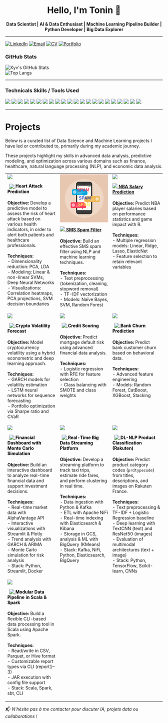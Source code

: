 <div align="center">
  <h1>Hello, I'm Tonin 👋</h1>
  <p><strong>
  Data Scientist | AI & Data Enthusiast | Machine Learning Pipeline Builder | Python Developer | Big Data Explorer
  </strong></p>
</div>

---
[![LinkedIn](https://img.shields.io/badge/LinkedIn-Profile-blue?logo=linkedin&style=for-the-badge)](https://linkedin.com/in/tonin-rivory-1207b5172/)          [![Email](https://img.shields.io/badge/Email-Send-orange?style=for-the-badge)](mailto:toninrvr@hotmail.com)        [![CV](https://img.shields.io/badge/CV-Download-green?style=for-the-badge)](https://drive.google.com/file/d/1Qr2ki8IRQmLTx6bf5Ny_5d_8E3XO8TlQ/view?usp=sharing)        [![Portfolio](https://img.shields.io/badge/Portfolio-View-purple?style=for-the-badge)](https://toninrvr.nicepage.io/#sec-f0ff)



### GitHub Stats

<div align="left">

![Xyv's GitHub Stats](https://github-readme-stats.vercel.app/api?username=ton1rvr&show_icons=true&theme=default&hide=prs)
<br>
![Top Langs](https://github-readme-stats.vercel.app/api/top-langs/?username=ton1rvr&layout=compact&hide=html)

</div>

---

### Technicals Skills / Tools Used 
<!-- Data Science & Analytics -->
<p align="left">
  <img src="https://img.shields.io/badge/Python-3776AB?style=for-the-badge&logo=python&logoColor=white"/>
  <img src="https://img.shields.io/badge/R-276DC3?style=for-the-badge&logo=r&logoColor=white"/>
  <img src="https://img.shields.io/badge/SQL-003B57?style=for-the-badge&logo=sqlite&logoColor=white"/>
  <img src="https://img.shields.io/badge/SAS-0072C6?style=for-the-badge&logo=sas&logoColor=white"/>
  <img src="https://img.shields.io/badge/Tableau-E97627?style=for-the-badge&logo=tableau&logoColor=white"/>
  <img src="https://img.shields.io/badge/Apache%20Spark-E25A1C?style=for-the-badge&logo=apachespark&logoColor=white"/>
  <img src="https://img.shields.io/badge/Apache%20Kafka-231F20?style=for-the-badge&logo=apachekafka&logoColor=white"/>
  <img src="https://img.shields.io/badge/ElasticSearch-005571?style=for-the-badge&logo=elasticsearch&logoColor=white"/>
  <img src="https://img.shields.io/badge/Scala-DC322F?style=for-the-badge&logo=scala&logoColor=white"/>
  <img src="https://img.shields.io/badge/Linux-FCC624?style=for-the-badge&logo=linux&logoColor=black"/>
  <img src="https://img.shields.io/badge/FastAPI-009688?style=for-the-badge&logo=fastapi&logoColor=white"/>
  <img src="https://img.shields.io/badge/Streamlit-FF4B4B?style=for-the-badge&logo=streamlit&logoColor=white"/>
  <img src="https://img.shields.io/badge/Docker-2496ED?style=for-the-badge&logo=docker&logoColor=white"/>
  <img src="https://img.shields.io/badge/Git-F05032?style=for-the-badge&logo=git&logoColor=white"/>
  <img src="https://img.shields.io/badge/VSCode-007ACC?style=for-the-badge&logo=visualstudiocode&logoColor=white"/>
  <img src="https://img.shields.io/badge/GCS-4285F4?style=for-the-badge&logo=googlecloud&logoColor=white"/>
  <img src="https://img.shields.io/badge/Google%20Colab-F9AB00?style=for-the-badge&logo=googlecolab&logoColor=white"/>
  <img src="https://img.shields.io/badge/Kibana-E8478B?style=for-the-badge&logo=kibana&logoColor=white"/>
  <img src="https://img.shields.io/badge/Scikit--Learn-F7931E?style=for-the-badge&logo=scikit-learn&logoColor=white"/>
  <img src="https://img.shields.io/badge/TensorFlow-FF6F00?style=for-the-badge&logo=tensorflow&logoColor=white"/>
  <img src="https://img.shields.io/badge/PyTorch-EE4C2C?style=for-the-badge&logo=pytorch&logoColor=white"/>
  <img src="https://img.shields.io/badge/Keras-D00000?style=for-the-badge&logo=keras&logoColor=white"/>

</p>

---

# Projects

Below is a curated list of Data Science and Machine Learning projects I have led or contributed to, primarily during my academic journey.

These projects highlight my skills in advanced data analysis, predictive modeling, and optimization across various domains such as finance, healthcare, natural language processing (NLP), and economic data analysis.

<table width="100%" cellspacing="0" cellpadding="0" style="border-collapse: collapse; border: none;">
  <tr>
<td width="33%" valign="top" style="vertical-align:top; border: none;">
        <img src="https://github.com/ton1rvr/portfolio/blob/main/assets/img/heart.png" width="100%" /><br>
        <h4 style="margin-top: 10px;">
          <a href="https://github.com/ton1rvr/portfolio/tree/main/Project%201%20-%20Heart%20Attack%20Prediction%20(ML%20w%3A%20python)">
            <img src="https://img.shields.io/badge/-black?logo=github&logoColor=white" height="15" style="margin-left: 6px; vertical-align: middle;"/>
          </a>
          <a href="https://github.com/ton1rvr/portfolio/tree/main/Project%201%20-%20Heart%20Attack%20Prediction%20(ML%20w%3A%20python)" style="text-decoration: none; color: black;">
            Heart Attack Prediction
          </a>
        </h4>
        <p align="left">
          <strong>Objective:</strong> Develop a predictive model to assess the risk of heart attack based on various health indicators, in order to alert both patients and healthcare professionals.<br><br>
          <strong>Techniques:</strong><br>
          - Dimensionality reduction: PCA, LDA<br>
          - Modeling: Linear & non-linear SVMs, Deep Neural Networks<br>
          - Visualizations: Correlation heatmaps, PCA projections, SVM decision boundaries
        </p>
</td>
<td width="33%" valign="top" style="vertical-align:top; border: none;">
          <img src="https://github.com/ton1rvr/portfolio/blob/main/assets/img/spam.png" width="100%"/><br>
          <h4 style="margin-top: 10px;">
            <a href="https://github.com/ton1rvr/portfolio/tree/main/Project%202%20-%20SMS%20Spam%20Filter%20(NLP%20w%3A%20python)">
              <img src="https://img.shields.io/badge/-black?logo=github&logoColor=white" height="15"/>
            </a>
            <a href="https://github.com/ton1rvr/portfolio/tree/main/Project%202%20-%20SMS%20Spam%20Filter%20(NLP%20w%3A%20python)">
              SMS Spam Filter
            </a>
          </h4>
        <p align="left">
          <strong>Objective:</strong> Build an effective SMS spam filter using NLP and machine learning techniques.<br><br>
          <strong>Techniques:</strong><br>
          - Text preprocessing (tokenization, cleaning, stopword removal)<br>
          - TF-IDF vectorization<br>
          - Models: Naïve Bayes, SVM, Random Forest<br>
        </p>
  </td>
  <td width="33%" valign="top" style="vertical-align:top; border: none;">
      <img src="https://github.com/ton1rvr/portfolio/blob/main/assets/img/nba.png" width="100%"/><br>
      <h4 style="margin-top: 10px;">
         <a href="https://github.com/ton1rvr/portfolio/tree/main/Project%203%20-%20NBA%20Salary%20Prediction%20(Multiple%20Reg%20w%3A%20R)">
          <img src="https://img.shields.io/badge/-black?logo=github&logoColor=white" height="15"/>
         </a>
        <a href="https://github.com/ton1rvr/portfolio/tree/main/Project%203%20-%20NBA%20Salary%20Prediction%20(Multiple%20Reg%20w%3A%20R)">
           NBA Salary Prediction
        </a>
      </h4>
      <p align="left">
        <strong>Objective:</strong> Predict NBA player salaries based on performance statistics and game impact with R.<br><br>
        <strong>Techniques:</strong><br>
        - Multiple regression models: Linear, Ridge, Lasso, ElasticNet<br>
        - Feature selection to retain relevant variables<br>
      </p>
    </td>
    </tr>
  <tr>
    <td width="33%" valign="top" style="vertical-align:top; border: none;">
  <img src="https://github.com/ton1rvr/portfolio/blob/main/assets/img/crypto.png" width="100%" /><br>
  <h4 style="margin-top: 10px; text-align: left;">
    <a href="https://github.com/ton1rvr/Projet-Finance-Quantitative">
      <img src="https://img.shields.io/badge/-black?logo=github&logoColor=white" height="15" style="margin-left: 6px; position: relative; top: 2px;"/>
    </a>
    <a href="https://github.com/ton1rvr/Projet-Finance-Quantitative" style="text-decoration: none; color: black;">
      Crypto Volatility Forecast
    </a>
  </h4>
  <p align="left">
    <strong>Objective:</strong> Model cryptocurrency volatility using a hybrid econometric and deep learning approach.<br><br>
    <strong>Techniques:</strong><br>
    - GARCH models for volatility estimation<br>
    - LSTM neural networks for sequence forecasting<br>
    - Portfolio optimization via Sharpe ratio and CVaR<br>
  </p>
</td>
<td width="33%" valign="top" style="vertical-align:top; border: none;">
  <img src="https://github.com/ton1rvr/portfolio/blob/main/assets/img/scoring.png" width="100%" /><br>
  <h4 style="margin-top: 10px; text-align: left;">
    <a href="https://github.com/ton1rvr/portfolio/tree/main/Project%205%20-%20Credit%20Scoring%20(ML%20w%3A%20python)">
      <img src="https://img.shields.io/badge/-black?logo=github&logoColor=white" height="15" style="margin-left: 6px; position: relative; top: 2px;"/>
    </a>
    <a href="https://github.com/ton1rvr/portfolio/tree/main/Project%205%20-%20Credit%20Scoring%20(ML%20w%3A%20python)" style="text-decoration: none; color: black;">
      Credit Scoring
    </a>
  </h4>
  <p align="left">
    <strong>Objective:</strong> Predict mortgage default risk using advanced financial data analysis.<br><br>
    <strong>Techniques:</strong><br>
    - Logistic regression with RFE for feature selection<br>
    - Class balancing with SMOTE and class weights<br>
  </p>
</td>

<td width="33%" valign="top" style="vertical-align:top; border: none;">
  <img src="https://github.com/ton1rvr/portfolio/blob/main/assets/img/bank.png" width="100%" /><br>
  <h4 style="margin-top: 10px; text-align: left;">
    <a href="https://github.com/ton1rvr/portfolio/tree/main/Project%206%20-%20Bank%20Churn%20Prediction%20Challenge%20(ML%20w%3A%20python)">
      <img src="https://img.shields.io/badge/-black?logo=github&logoColor=white" height="15" style="margin-left: 6px; position: relative; top: 2px;"/>
    </a>
    <a href="https://github.com/ton1rvr/portfolio/tree/main/Project%206%20-%20Bank%20Churn%20Prediction%20Challenge%20(ML%20w%3A%20python)" style="text-decoration: none; color: black;">
      Bank Churn Prediction
    </a>
  </h4>
  <p align="left">
    <strong>Objective:</strong> Predict bank customer churn based on behavioral data.<br><br>
    <strong>Techniques:</strong><br>
    - Advanced feature engineering<br>
    - Models: Random Forest, CatBoost, XGBoost, Stacking<br>
  </p>
</td>
<tr>
<td width="33%" valign="top" style="vertical-align:top; border: none;">
  <img src="https://github.com/ton1rvr/portfolio/blob/main/assets/img/MCS.png" width="100%" /><br>
  <h4 style="margin-top: 10px; text-align: left;">
    <a href="https://github.com/ton1rvr/Linux-Project">
      <img src="https://img.shields.io/badge/-black?logo=github&logoColor=white" height="15" style="margin-left: 6px; position: relative; top: 2px;"/>
    </a>
    <a href="https://github.com/ton1rvr/Linux-Project" style="text-decoration: none; color: black;">
      Financial Dashboard with Monte Carlo Simulation
    </a>
  </h4>
  <p align="left">
    <strong>Objective:</strong> Build an interactive dashboard to analyze real-time financial data and support investment decisions.<br><br>
    <strong>Techniques:</strong><br>
    - Real-time market data with AlphaVantage API<br>
    - Interactive visualizations with Streamlit & Plotly<br>
    - Trend analysis with GARCH & ARIMA<br>
    - Monte Carlo simulation for risk analysis<br>
    - Stack: Python, Streamlit, Docker<br>
  </p>
</td>

<td width="33%" valign="top" style="vertical-align:top; border: none;">
  <img src="https://github.com/ton1rvr/portfolio/blob/main/assets/img/kefta.png" width="100%" /><br>
  <h4 style="margin-top: 10px; text-align: left;">
    <a href="https://github.com/ton1rvr/Real-Time-Data-Streaming-with-Apache-Kafka-on-GCP">
      <img src="https://img.shields.io/badge/-black?logo=github&logoColor=white" height="15" style="margin-left: 6px; position: relative; top: 2px;"/>
    </a>
    <a href="https://github.com/ton1rvr/Real-Time-Data-Streaming-with-Apache-Kafka-on-GCP" style="text-decoration: none; color: black;">
      Real-Time Big Data Streaming Platform
    </a> 
  </h4>
  <p align="left">
    <strong>Objective:</strong> Develop a streaming platform to track taxi trips, estimate ride fares, and perform clustering in real time.<br><br>
    <strong>Techniques:</strong><br>
    - Data ingestion with Python & Kafka<br>
    - ETL with Apache NiFi<br>
    - Real-time indexing with Elasticsearch & Kibana<br>
    - Storage in GCS, analysis & ML with BigQuery (KMeans)<br>
    - Stack: Kafka, NiFi, Python, Elasticsearch, BigQuery
  </p>
</td>

<td width="33%" valign="top" style="vertical-align:top; border: none;">
  <img src="https://github.com/ton1rvr/portfolio/blob/main/assets/img/rakuten.png" width="100%" /><br>
  <h4 style="margin-top: 10px; text-align: left;">
    <a href="https://github.com/ton1rvr/NLP-DL-Project">
      <img src="https://img.shields.io/badge/-black?logo=github&logoColor=white" height="15" style="margin-left: 6px; position: relative; top: 2px;"/>
    </a>
    <a href="https://github.com/ton1rvr/NLP-DL-Project" style="text-decoration: none; color: black;">
      DL-NLP Product Classification (Rakuten)
    </a>
  </h4>
  <p align="left">
    <strong>Objective:</strong> Predict product category codes (<code>prdtypecode</code>) from titles, descriptions, and images on Rakuten France.<br><br>
    <strong>Techniques:</strong><br>
    - Text preprocessing & TF-IDF + Logistic Regression baseline<br>
    - Deep learning with TextCNN (text) and ResNet50 (images)<br>
    - Evaluation of multimodal architectures (text + image)<br>
    - Stack: Python, TensorFlow, Scikit-learn, CNNs
  </p>
</td>
</tr>
<tr>

<td width="33%" valign="top" style="vertical-align:top; border: none;">
  <img src="https://github.com/ton1rvr/portfolio/blob/main/assets/img/scala.png" width="100%" /><br>
  <h4 style="margin-top: 10px; text-align: left;">
    <a href="https://github.com/ton1rvr/Scala-Project">
      <img src="https://img.shields.io/badge/-black?logo=github&logoColor=white" height="15" style="margin-left: 6px; position: relative; top: 2px;"/>
    </a>
    <a href="https://github.com/ton1rvr/Scala-Project" style="text-decoration: none; color: black;">
      Modular Data Pipeline in Scala & Spark
    </a>
    
  </h4>
  <p align="left">
    <strong>Objective:</strong> Build a flexible CLI-based data processing tool in Scala using Apache Spark.<br><br>
    <strong>Techniques:</strong><br>
    - Read/write in CSV, Parquet, or Hive format<br>
    - Customizable report types via CLI (report1–3)<br>
    - JAR execution with config file support<br>
    - Stack: Scala, Spark, sbt, CLI
  </p>
</td>
  </tr>
</table>


📬 *N’hésite pas à me contacter pour discuter IA, projets data ou collaborations !*
